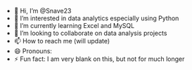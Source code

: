 - 👋 Hi, I’m @Snave23
- 👀 I’m interested in data analytics especially using Python
- 🌱 I’m currently learning Excel and MySQL
- 💞️ I’m looking to collaborate on data analysis projects
- 📫 How to reach me (will update)
- 😄 Pronouns:
- ⚡ Fun fact: I am very blank on this, but not for much longer

<!---
Snave23/Snave23 is a ✨ special ✨ repository because its `README.md` (this file) appears on your GitHub profile.
You can click the Preview link to take a look at your changes.
--->
